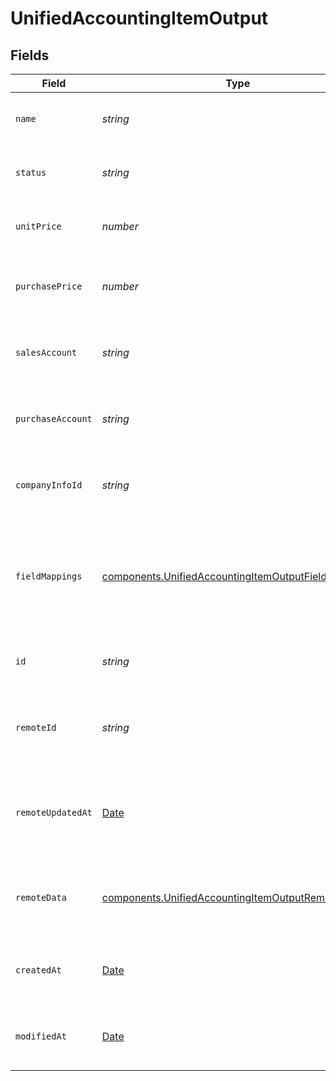 # UnifiedAccountingItemOutput


## Fields

| Field                                                                                                                      | Type                                                                                                                       | Required                                                                                                                   | Description                                                                                                                | Example                                                                                                                    |
| -------------------------------------------------------------------------------------------------------------------------- | -------------------------------------------------------------------------------------------------------------------------- | -------------------------------------------------------------------------------------------------------------------------- | -------------------------------------------------------------------------------------------------------------------------- | -------------------------------------------------------------------------------------------------------------------------- |
| `name`                                                                                                                     | *string*                                                                                                                   | :heavy_minus_sign:                                                                                                         | The name of the accounting item                                                                                            | Product A                                                                                                                  |
| `status`                                                                                                                   | *string*                                                                                                                   | :heavy_minus_sign:                                                                                                         | The status of the accounting item                                                                                          | Active                                                                                                                     |
| `unitPrice`                                                                                                                | *number*                                                                                                                   | :heavy_minus_sign:                                                                                                         | The unit price of the item in cents                                                                                        | 1000                                                                                                                       |
| `purchasePrice`                                                                                                            | *number*                                                                                                                   | :heavy_minus_sign:                                                                                                         | The purchase price of the item in cents                                                                                    | 800                                                                                                                        |
| `salesAccount`                                                                                                             | *string*                                                                                                                   | :heavy_minus_sign:                                                                                                         | The UUID of the associated sales account                                                                                   | 801f9ede-c698-4e66-a7fc-48d19eebaa4f                                                                                       |
| `purchaseAccount`                                                                                                          | *string*                                                                                                                   | :heavy_minus_sign:                                                                                                         | The UUID of the associated purchase account                                                                                | 801f9ede-c698-4e66-a7fc-48d19eebaa4f                                                                                       |
| `companyInfoId`                                                                                                            | *string*                                                                                                                   | :heavy_minus_sign:                                                                                                         | The UUID of the associated company info                                                                                    | 801f9ede-c698-4e66-a7fc-48d19eebaa4f                                                                                       |
| `fieldMappings`                                                                                                            | [components.UnifiedAccountingItemOutputFieldMappings](../../models/components/unifiedaccountingitemoutputfieldmappings.md) | :heavy_minus_sign:                                                                                                         | The custom field mappings of the object between the remote 3rd party & Panora                                              | {<br/>"custom_field_1": "value1",<br/>"custom_field_2": "value2"<br/>}                                                     |
| `id`                                                                                                                       | *string*                                                                                                                   | :heavy_minus_sign:                                                                                                         | The UUID of the accounting item record                                                                                     | 801f9ede-c698-4e66-a7fc-48d19eebaa4f                                                                                       |
| `remoteId`                                                                                                                 | *string*                                                                                                                   | :heavy_minus_sign:                                                                                                         | The remote ID of the item in the context of the 3rd Party                                                                  | item_1234                                                                                                                  |
| `remoteUpdatedAt`                                                                                                          | [Date](https://developer.mozilla.org/en-US/docs/Web/JavaScript/Reference/Global_Objects/Date)                              | :heavy_minus_sign:                                                                                                         | The date when the item was last updated in the remote system                                                               | 2024-06-15T12:00:00Z                                                                                                       |
| `remoteData`                                                                                                               | [components.UnifiedAccountingItemOutputRemoteData](../../models/components/unifiedaccountingitemoutputremotedata.md)       | :heavy_minus_sign:                                                                                                         | The remote data of the item in the context of the 3rd Party                                                                | {<br/>"raw_data": {<br/>"additional_field": "some value"<br/>}<br/>}                                                       |
| `createdAt`                                                                                                                | [Date](https://developer.mozilla.org/en-US/docs/Web/JavaScript/Reference/Global_Objects/Date)                              | :heavy_minus_sign:                                                                                                         | The created date of the accounting item record                                                                             | 2024-06-15T12:00:00Z                                                                                                       |
| `modifiedAt`                                                                                                               | [Date](https://developer.mozilla.org/en-US/docs/Web/JavaScript/Reference/Global_Objects/Date)                              | :heavy_minus_sign:                                                                                                         | The last modified date of the accounting item record                                                                       | 2024-06-15T12:00:00Z                                                                                                       |